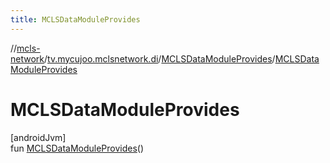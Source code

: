 ```yaml
---
title: MCLSDataModuleProvides
---
```

//[mcls-network](../../../index.html)/[tv.mycujoo.mclsnetwork.di](../index.html)/[MCLSDataModuleProvides](index.html)/[MCLSDataModuleProvides](-m-c-l-s-data-module-provides.html)



# MCLSDataModuleProvides



[androidJvm]\
fun [MCLSDataModuleProvides](-m-c-l-s-data-module-provides.html)()




